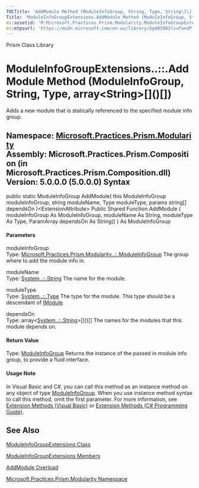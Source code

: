 ```yaml
---
TOCTitle: 'AddModule Method (ModuleInfoGroup, String, Type, String\[\])'
Title: 'ModuleInfoGroupExtensions.AddModule Method (ModuleInfoGroup, String, Type, String\[\]) (Microsoft.Practices.Prism.Modularity)'
ms:assetid: 'M:Microsoft.Practices.Prism.Modularity.ModuleInfoGroupExtensions.AddModule(Microsoft.Practices.Prism.Modularity.ModuleInfoGroup,System.String,System.Type,System.String\[\])'
ms:mtpsurl: 'https://msdn.microsoft.com/en-us/library/Gg405903(v=PandP.50)'
---
```


Prism Class Library

# ModuleInfoGroupExtensions..::.AddModule Method (ModuleInfoGroup, String, Type, array&lt;String&gt;\[\]()\[\])

Adds a new module that is statically referenced to the specified module info group.

**Namespace:** [Microsoft.Practices.Prism.Modularity](https://msdn.microsoft.com/n:microsoft.practices.prism.modularity)
**Assembly:** Microsoft.Practices.Prism.Composition (in Microsoft.Practices.Prism.Composition.dll) Version: 5.0.0.0 (5.0.0.0)
Syntax
------

<span id="syntaxToggle"></span>public static ModuleInfoGroup AddModule( this ModuleInfoGroup moduleInfoGroup, string moduleName, Type moduleType, params string\[\] dependsOn )&lt;ExtensionAttribute&gt; Public Shared Function AddModule ( moduleInfoGroup As ModuleInfoGroup, moduleName As String, moduleType As Type, ParamArray dependsOn As String() ) As ModuleInfoGroup
#### Parameters

moduleInfoGroup  
Type: [Microsoft.Practices.Prism.Modularity..::.ModuleInfoGroup](https://msdn.microsoft.com/t:microsoft.practices.prism.modularity.moduleinfogroup)
The group where to add the module info in.

<!-- -->

moduleName  
Type: [System..::.String](http://msdn2.microsoft.com/en-us/library/s1wwdcbf)
The name for the module.

<!-- -->

moduleType  
Type: [System..::.Type](http://msdn2.microsoft.com/en-us/library/42892f65)
The type for the module. This type should be a descendant of [IModule](https://msdn.microsoft.com/t:microsoft.practices.prism.modularity.imodule).

<!-- -->

dependsOn  
Type: array&lt;[System..::.String](http://msdn2.microsoft.com/en-us/library/s1wwdcbf)&gt;\[\]()\[\]
The names for the modules that this module depends on.

#### Return Value

Type: [ModuleInfoGroup](https://msdn.microsoft.com/t:microsoft.practices.prism.modularity.moduleinfogroup)
Returns the instance of the passed in module info group, to provide a fluid interface.
#### Usage Note

In Visual Basic and C\#, you can call this method as an instance method on any object of type [ModuleInfoGroup](https://msdn.microsoft.com/t:microsoft.practices.prism.modularity.moduleinfogroup). When you use instance method syntax to call this method, omit the first parameter. For more information, see [Extension Methods (Visual Basic)](http://msdn.microsoft.com/en-us/library/bb384936.aspx) or [Extension Methods (C\# Programming Guide)](http://msdn.microsoft.com/en-us/library/bb383977.aspx).

See Also
--------

<span id="seeAlsoToggle"></span>
[ModuleInfoGroupExtensions Class](https://msdn.microsoft.com/t:microsoft.practices.prism.modularity.moduleinfogroupextensions)

[ModuleInfoGroupExtensions Members](https://msdn.microsoft.com/allmembers.t:microsoft.practices.prism.modularity.moduleinfogroupextensions)

[AddModule Overload](https://msdn.microsoft.com/overload:microsoft.practices.prism.modularity.moduleinfogroupextensions.addmodule)

[Microsoft.Practices.Prism.Modularity Namespace](https://msdn.microsoft.com/n:microsoft.practices.prism.modularity)
